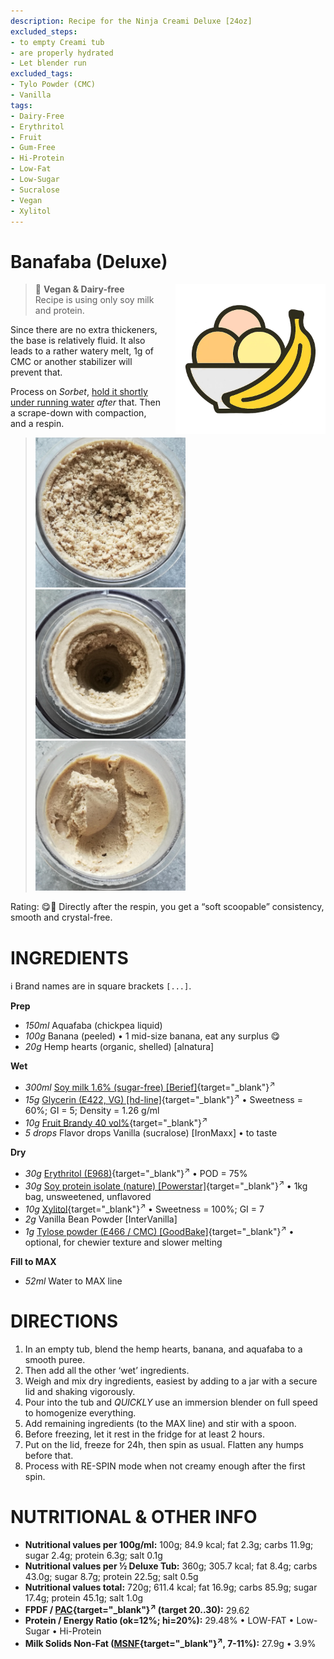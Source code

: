 ```yaml
---
description: Recipe for the Ninja Creami Deluxe [24oz]
excluded_steps:
- to empty Creami tub
- are properly hydrated
- Let blender run
excluded_tags:
- Tylo Powder (CMC)
- Vanilla
tags:
- Dairy-Free
- Erythritol
- Fruit
- Gum-Free
- Hi-Protein
- Low-Fat
- Low-Sugar
- Sucralose
- Vegan
- Xylitol
---
```

# Banafaba (Deluxe)
<img style="float: right; margin-left: 1.5em;" width=240 alt="Logo" src="https://raw.githubusercontent.com/jhermann/ice-creamery/refs/heads/main/assets/banana-ice-cream-logo.png" />

> 🌿 **Vegan & Dairy-free**<br />Recipe is using only soy milk and protein.

Since there are no extra thickeners, the base is relatively fluid.
It also leads to a rather watery melt, 1g of CMC or another stabilizer will prevent that.

Process on *Sorbet*, [hold it shortly under running water](https://jhermann.github.io/ice-creamery/info/tips%2Btricks/#handling-of-icy-sides-bottom)
*after* that. Then a scrape-down with compaction, and a respin.

> <img width=240 alt="After Sorbet" src="Banafaba_2025-06-13_1.jpg" class="zoomable" />
> <img width=240 alt="After Respin" src="Banafaba_2025-06-13_2.jpg" class="zoomable" />
> <img width=240 alt="Flat + Scooped" src="Banafaba_2025-06-13_3.jpg" class="zoomable" />

Rating: 😋🍌 
Directly after the respin, you get a “soft scoopable” consistency, smooth and crystal-free.

# INGREDIENTS

ℹ️ Brand names are in square brackets `[...]`.

**Prep**

  - _150ml_ Aquafaba (chickpea liquid)
  - _100g_ Banana (peeled) • 1 mid-size banana, eat any surplus 😋
  - _20g_ Hemp hearts (organic, shelled) [alnatura]

**Wet**

  - _300ml_ [Soy milk 1.6% (sugar-free) \[Berief\]](/ice-creamery/info/ingredients/#soy-milk){target="_blank"}<sup>↗</sup>
  - _15g_ [Glycerin (E422, VG) \[hd-line\]](/ice-creamery/info/ingredients/#vegetable-glycerin-glycerol-vg-e422){target="_blank"}<sup>↗</sup> • Sweetness = 60%; GI = 5; Density = 1.26 g/ml
  - _10g_ [Fruit Brandy 40 vol%](/ice-creamery/info/ingredients/#alcohol-ethanol){target="_blank"}<sup>↗</sup>
  - _5 drops_ Flavor drops Vanilla (sucralose) [IronMaxx] • to taste

**Dry**

  - _30g_ [Erythritol (E968)](/ice-creamery/info/ingredients/#erythritol-e968){target="_blank"}<sup>↗</sup> • POD = 75%
  - _30g_ [Soy protein isolate (nature) \[Powerstar\]](/ice-creamery/info/ingredients/#soy-protein-isolate){target="_blank"}<sup>↗</sup> • 1kg bag, unsweetened, unflavored
  - _10g_ [Xylitol](/ice-creamery/info/ingredients/#xylitol-e967){target="_blank"}<sup>↗</sup> • Sweetness = 100%; GI = 7
  - _2g_ Vanilla Bean Powder [InterVanilla]
  - _1g_ [Tylose powder (E466 / CMC) \[GoodBake\]](/ice-creamery/info/ingredients/#carboxymethyl-cellulose-cmc-e466){target="_blank"}<sup>↗</sup> • optional, for chewier texture and slower melting

**Fill to MAX**

  - _52ml_ Water to MAX line

# DIRECTIONS

 1. In an empty tub, blend the hemp hearts, banana, and aquafaba to a smooth puree.
 1. Then add all the other ‘wet’ ingredients.
 1. Weigh and mix dry ingredients, easiest by adding to a jar with a secure lid and shaking vigorously.
 1. Pour into the tub and *QUICKLY* use an immersion blender on full speed to homogenize everything.
 1. Add remaining ingredients (to the MAX line) and stir with a spoon.
 1. Before freezing, let it rest in the fridge for at least 2 hours.
 1. Put on the lid, freeze for 24h, then spin as usual. Flatten any humps before that.
 1. Process with RE-SPIN mode when not creamy enough after the first spin.

# NUTRITIONAL & OTHER INFO
- **Nutritional values per 100g/ml:** 100g; 84.9 kcal; fat 2.3g; carbs 11.9g; sugar 2.4g; protein 6.3g; salt 0.1g
- **Nutritional values per ½ Deluxe Tub:** 360g; 305.7 kcal; fat 8.4g; carbs 43.0g; sugar 8.7g; protein 22.5g; salt 0.5g
- **Nutritional values total:** 720g; 611.4 kcal; fat 16.9g; carbs 85.9g; sugar 17.4g; protein 45.1g; salt 1.0g
- **FPDF / [PAC](/ice-creamery/info/glossary/#potere-anti-congelante-pac){target="_blank"}<sup>↗</sup> (target 20..30):** 29.62
- **Protein / Energy Ratio (ok=12%; hi=20%):** 29.48% • LOW-FAT • Low-Sugar • Hi-Protein
- **Milk Solids Non-Fat ([MSNF](/ice-creamery/info/glossary/#milk-solids-not-fat-msnf){target="_blank"}<sup>↗</sup>, 7-11%):** 27.9g • 3.9%

